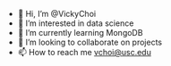 - 👋 Hi, I’m @VickyChoi
- 👀 I’m interested in data science
- 🌱 I’m currently learning MongoDB
- 💞️ I’m looking to collaborate on projects
- 📫 How to reach me vchoi@usc.edu

<!---
VickyChoi/VickyChoi is a ✨ special ✨ repository because its `README.md` (this file) appears on your GitHub profile.
You can click the Preview link to take a look at your changes.
--->
